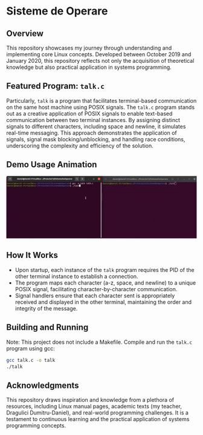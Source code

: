 # Sisteme de Operare

## Overview

This repository showcases my journey through understanding and implementing core Linux concepts. Developed between October 2019 and January 2020, this repository reflects not only the acquisition of theoretical knowledge but also practical application in systems programming.

## Featured Program: `talk.c`

Particularly, `talk` is a program that facilitates terminal-based communication on the same host machine using POSIX signals. The `talk.c` program stands out as a creative application of POSIX signals to enable text-based communication between two terminal instances. By assigning distinct signals to different characters, including space and newline, it simulates real-time messaging. This approach demonstrates the application of signals, signal mask blocking/unblocking, and handling race conditions, underscoring the complexity and efficiency of the solution.

## Demo Usage Animation

![Talk Program Demo](https://github.com/danielw98/SistemeDeOperare/blob/master/Talk.gif?raw=true)

## How It Works

- Upon startup, each instance of the `talk` program requires the PID of the other terminal instance to establish a connection.
- The program maps each character (a-z, space, and newline) to a unique POSIX signal, facilitating character-by-character communication.
- Signal handlers ensure that each character sent is appropriately received and displayed in the other terminal, maintaining the order and integrity of the message.

## Building and Running

Note: This project does not include a Makefile. Compile and run the `talk.c` program using gcc:

```bash
gcc talk.c -o talk
./talk
```

## Acknowledgments

This repository draws inspiration and knowledge from a plethora of resources, including Linux manual pages, academic texts (my teacher, Dragulici Dumitru-Daniel), and real-world programming challenges. It is a testament to continuous learning and the practical application of systems programming concepts.